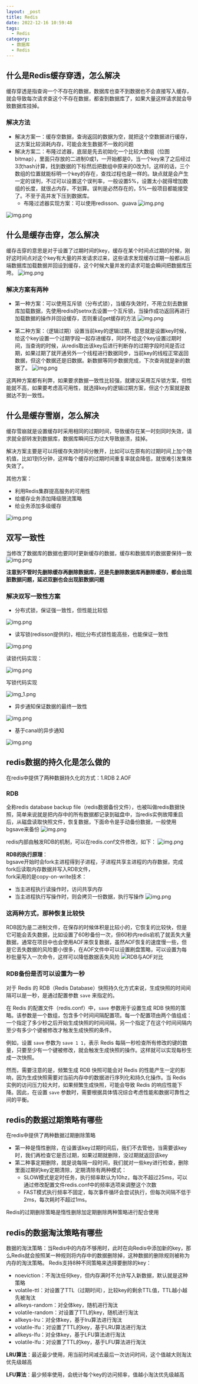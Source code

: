 ```yaml
---
layout: _post
title: Redis
date: 2022-12-16 10:59:48
tags:
  - Redis
category: 
  - 数据库
  - Redis
---
```

## 什么是Redis缓存穿透，怎么解决
缓存穿透是指查询一个不存在的数据，数据库也查不到数据也不会直接写入缓存，就会导致每次请求查这个不存在数据，都查到数据库了，如果大量这样请求就会导致数据库挂掉。

### 解决方法
- 解决方案一：缓存空数据，查询返回的数据为空，就把这个空数据进行缓存，这方案比较消耗内存，可能会发生数据不一致的问题
- 解决方案二：布隆过滤器，底层是先去初始化一个比较大数组（位图bitmap），里面只存放的二进制0或1，一开始都是0，当一个key来了之后经过3次hash计算，找到数据的下标然后把数组中原来的0改为1，这样的话，三个数组的位置就能标明一个key的存在，查找过程也是一样的。缺点就是会产生一定的误判，不过可以设置这个误判率，一般设置5%，设置太小就得增加数组的长度，就很占内存，不划算。误判是必然存在的，5%一般项目都能接受了。不至于高并发下压到数据库。
  - 布隆过滤器实现方案：可以使用redisson、guava
![img.png](../images/img-redis.png)

![img.png](../images/img-redis1.png)

## 什么是缓存击穿，怎么解决
缓存击穿的意思是对于设置了过期时间的key，缓存在某个时间点过期的时候，刚好这时间点对这个key有大量的并发请求过来，这些请求发现缓存过期一般都从后端数据库加载数据并回设到缓存，这个时候大量并发的请求可能会瞬间把数据库压垮。
![img.png](../images/img-redis2.png)

### 解决方案有两种
- 第一种方案：可以使用互斥锁（分布式锁），当缓存失效时，不用立刻去数据库加载数据，先使用redis的setnx去设置一个互斥锁，当操作成功返回再进行加载数据的操作并回设缓存，否则重试get缓存的方法
![img.png](../images/img-redis4.png)

- 第二种方案：（逻辑过期）设置当前key的逻辑过期，意思就是设置key时候，给这个key设置一个过期字段一起存进缓存，同时不给这个key设置过期时间，当查询的时候，从redis取出该key后进行判断存的过期字段时间是否过期，如果过期了就开通另外一个线程进行数据同步，当前key的线程正常返回数据，但这个数据还是旧数据。新数据等同步数据完成，下次查询就是新的数据了。
![img.png](../images/img-redis5.png)

这两种方案都有利弊，如果要求数据一致性比较强，就建议采用互斥锁方案，但性能就不高，如果要考虑高可用性，就选择key的逻辑过期方案，但这个方案就是数据达不到一致性。

## 什么是缓存雪崩，怎么解决
缓存雪崩就是设置缓存时采用相同的过期时间，导致缓存在某一时刻同时失效，请求就全部转发到数据库，数据库瞬间压力过大导致崩溃，挂掉。

解决方案主要是可以将缓存失效时间分散开，比如可以在原有的过期时间上加个随机值，比如1到5分钟，这样每个缓存的过期时间重复率就会降低，就很难引发集体失效了。

其他方案：
- 利用Redis集群提高服务的可用性
- 给缓存业务添加降级限流策略
- 给业务添加多级缓存

![img.png](../images/img-redis6.png)

## 双写一致性
当修改了数据库的数据也要同时更新缓存的数据，缓存和数据库的数据要保持一致
![img.png](../images/img-redis7.png)

**注意到不管时先删除缓存再删除数据库，还是先删除数据库再删除缓存，都会出现脏数据问题，延迟双删也会出现脏数据问题**

### 解决双写一致性方案
- 分布式锁，保证强一致性，但性能比较低

![img.png](../images/img-redis9.png)

- 读写锁(redisson提供的)，相比分布式锁性能高些，也能保证一致性

![img.png](../images/img-redis8.png)

读锁代码实现：

![img.png](../images/img-redis10.png)

写锁代码实现

![img_1.png](../images/img-redis12.png)

- 异步通知保证数据的最终一致性

![img.png](../images/img-redis13.png)

- 基于canal的异步通知

![img.png](../images/img-redis14.png)

## redis数据的持久化是怎么做的
在redis中提供了两种数据持久化的方式：1.RDB 2.AOF
### RDB
全称redis database backup file（redis数据备份文件），也被叫做redis数据快照，简单来说就是把内存中的所有数据都记录到磁盘中，当redis实例故障重启后，从磁盘读取快照文件，恢复数据，下面命令是手动备份数据，一般使用bgsave来备份
![img.png](../images/img-redis15.png)

redis内部由触发RDB的机制，可以在redis.conf文件修改，如下：
![img.png](../images/img-redis17.png)

**RDB的执行原理**：<br/>
bgsave开始时会fork主进程得到子进程，子进程共享主进程的内存数据，完成fork后读取内存数据并写入RDB文件，<br/>
fork采用的是copy-on-write技术：
- 当主进程执行读操作时，访问共享内存
- 当主进程执行写操作时，则会拷贝一份数据，执行写操作
![img.png](../images/img-redis19.png)


### 这两种方式，那种恢复比较快
RDB因为是二进制文件，在保存的时候体积是比较小的，它恢复的比较快，但是它可能会丢失数据，比如设置了60秒备份一次，但60秒内redis宕机了就丢失大量数据，通常在项目中也会使用AOF来恢复数据，虽然AOF恢复的速度慢一些，但是它丢失数据的风险要小很多，在AOF文件中可以设置刷盘策略，可以设置为每秒批量写入一次命令，这样可以降低数据丢失风险
![RDB与AOF对比](../images/redis.png)

### RDB备份是否可以设置为一秒
对于 Redis 的 RDB（Redis Database）快照持久化方式来说，生成快照的时间间隔可以是一秒，是通过配置参数 `save` 来指定的。

在 Redis 的配置文件（redis.conf）中，`save` 参数用于设置生成 RDB 快照的策略。该参数是一个数组，包含多个时间间隔配置项。每一个配置项由两个值组成：一个指定了多少秒之后开始生成快照的时间间隔，另一个指定了在这个时间间隔内至少有多少个键被修改才触发生成快照的条件。

例如，设置 `save` 参数为 `save 1 1`，表示 Redis 每隔一秒检查所有修改的键的数量，只要至少有一个键被修改，就会触发生成快照的操作。这样就可以实现每秒生成一次快照。

然而，需要注意的是，频繁生成 RDB 快照可能会对 Redis 的性能产生一定的影响，因为生成快照需要对当前内存中的数据进行序列化和持久化操作。当 Redis 实例的访问压力较大时，如果频繁生成快照，可能会导致 Redis 的响应性能下降。因此，在设置 `save` 参数时，需要根据具体情况综合考虑性能和数据可靠性之间的平衡。

## redis的数据过期策略有哪些
在redis中提供了两种数据过期删除策略
- 第一种是惰性删除，在设置该key过期时间后，我们不去管他，当需要该key时，我们再检查它是否过期，如果过期就删除，没过期就返回该key
- 第二种事定期删除，就是说每隔一段时间，我们就对一些key进行检查，删除里面过期的key定期清除，定期清除有两种模式：
  - SLOW模式是定时任务，执行频率默认为10hz，每次不超过25ms，可以通过修改配置文件redis.conf中的频率选项来调整这个次数
  - FAST模式执行频率不固定，每次事件循环会尝试执行，但每次间隔不低于2ms，每次耗时不超过1ms。

Redis的过期删除策略是惰性删除加定期删除两种策略进行配合使用

## redis的数据淘汰策略有哪些
数据的淘汰策略：当Redis中的内存不够用时，此时在向Redis中添加新的key，那么Redis就会按照某一种规则将内存中的数据删除掉，这种数据的删除规则被称为内存的淘汰策略。
Redis支持8种不同策略来选择要删除的key：
- noeviction：不淘汰任何key，但内存满时不允许写入新数据，默认就是这种策略
- volatile-ttl：对设置了TTL（过期时间），比较key的剩余TTL值，TTL越小越先被淘汰
- allkeys-random：对全体key，随机进行淘汰
- volatile-random：对设置了TTL的key，随机进行淘汰
- allkeys-lru：对全体key，基于lru算法进行淘汰
- volatile-lfu：对设置了TTL的key，基于LRU算法进行淘汰
- allkeys-lfu：对全体key，基于LFU算法进行淘汰
- volatile-lfu：对设置了TTL的key，基于LFU算法进行淘汰

**LRU算法**：最近最少使用，用当前时间减去最后一次访问时间，这个值越大则淘汰优先级越高

**LFU算法**：最少频率使用，会统计每个key的访问频率，值越小淘汰优先级越高